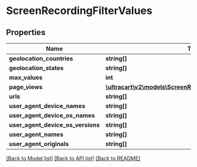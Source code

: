 # ScreenRecordingFilterValues

## Properties
Name | Type | Description | Notes
------------ | ------------- | ------------- | -------------
**geolocation_countries** | **string[]** |  | [optional] 
**geolocation_states** | **string[]** |  | [optional] 
**max_values** | **int** |  | [optional] 
**page_views** | [**\ultracart\v2\models\ScreenRecordingFilterValuesPageView[]**](ScreenRecordingFilterValuesPageView.md) |  | [optional] 
**urls** | **string[]** |  | [optional] 
**user_agent_device_names** | **string[]** |  | [optional] 
**user_agent_device_os_names** | **string[]** |  | [optional] 
**user_agent_device_os_versions** | **string[]** |  | [optional] 
**user_agent_names** | **string[]** |  | [optional] 
**user_agent_originals** | **string[]** |  | [optional] 

[[Back to Model list]](../README.md#documentation-for-models) [[Back to API list]](../README.md#documentation-for-api-endpoints) [[Back to README]](../README.md)


